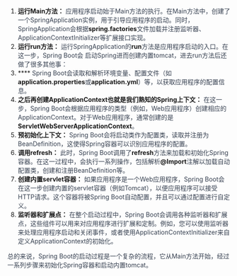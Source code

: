 1. **运行Main方法：**<font style="color:rgb(55, 65, 81);"> 应用程序启动始于Main方法的执行。在Main方法中，创建了一个SpringApplication实例，用于引导应用程序的启动。同时，SpringApplication会根据</font>**spring.factories**<font style="color:rgb(55, 65, 81);">文件加载并注册监听器、ApplicationContextInitializer等扩展接口实现。</font>
2. **运行run方法：**<font style="color:rgb(55, 65, 81);"> 运行SpringApplication的</font>**run**<font style="color:rgb(55, 65, 81);">方法是应用程序启动的入口。在这一步，Spring Boot会 启动Spring进而创建内置tomcat，进去run方法后还做了很多其他事：</font>
3. ****<font style="color:rgb(55, 65, 81);"> Spring Boot会读取和解析环境变量、配置文件（如</font>**application.properties**<font style="color:rgb(55, 65, 81);">或</font>**application.yml**<font style="color:rgb(55, 65, 81);">）等，以获取应用程序的配置信息。</font>
4. **之后再创建ApplicationContext也就是我们熟知的Spring上下文：**<font style="color:rgb(55, 65, 81);"> 在这一步，Spring Boot会根据应用程序的类型（例如，Web应用程序）创建相应的ApplicationContext。对于Web应用程序，通常创建的是</font>**ServletWebServerApplicationContext**<font style="color:rgb(55, 65, 81);">。</font>
5. **预初始化上下文：**<font style="color:rgb(55, 65, 81);"> Spring Boot会将启动类作为配置类，读取并注册为BeanDefinition，这使得Spring容器可以识别应用程序的配置。</font>
6. **调用refresh：**<font style="color:rgb(55, 65, 81);"> 此时，Spring Boot调用了</font>**refresh**<font style="color:rgb(55, 65, 81);">方法来加载和初始化Spring容器。在这一过程中，会执行一系列操作，包括解析</font>**@Import**<font style="color:rgb(55, 65, 81);">注解以加载自动配置类，创建和注册BeanDefinition等。</font>
7. **创建内置servlet容器：**<font style="color:rgb(55, 65, 81);"> 如果应用程序是一个Web应用程序，Spring Boot会在这一步创建内置的servlet容器（例如Tomcat），以便应用程序可以接受HTTP请求。这个容器将被Spring Boot自动配置，并且可以通过配置进行自定义。</font>
8. **监听器和扩展点：**<font style="color:rgb(55, 65, 81);"> 在整个启动过程中，Spring Boot会调用各种监听器和扩展点，这些组件可以用来对应用程序进行扩展和定制。例如，您可以使用监听器来处理应用程序启动和关闭事件，或者使用ApplicationContextInitializer来自定义ApplicationContext的初始化。</font>

<font style="color:rgb(55, 65, 81);">总的来说，Spring Boot的启动过程是一个复杂的流程，它从Main方法开始，经过一系列步骤来初始化Spring容器和启动内置tomcat。</font>

